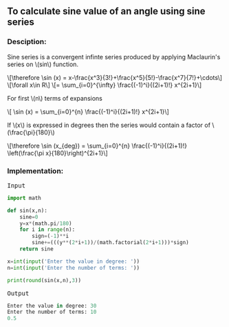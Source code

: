 <script type="text/javascript" src="https://cdnjs.cloudflare.com/ajax/libs/mathjax/2.7.0/MathJax.js?config=TeX-AMS_CHTML"></script>


## To calculate sine value of an angle using sine series


### Desciption:

Sine series is a convergent infinte series produced by applying Maclaurin's series on \\(sin\\) function.

\\[\therefore \sin (x) = x-\frac{x^3}{3!}+\frac{x^5}{5!}-\frac{x^7}{7!}+\cdots\\]
\\[\forall x\in R\\]
\\[= \sum_{i=0}^{\infty} \frac{(-1)^i}{(2i+1)!} x^{2i+1}\\]

For first \\(n\\) terms of expansions

\\[ \sin (x) = \sum_{i=0}^{n} \frac{(-1)^i}{(2i+1)!} x^{2i+1}\\]

If \\(x\\) is expressed in degrees then the series would contain a factor of \\(\frac{\pi}{180}\\)

\\[\therefore \sin (x_{deg}) = \sum_{i=0}^{n} \frac{(-1)^i}{(2i+1)!} \left(\frac{\pi x}{180}\right)^{2i+1}\\]

### Implementation:

<kbd>Input</kbd>

```python
import math

def sin(x,n):
	sine=0
	y=x*(math.pi/180)
	for i in range(n):
		sign=(-1)**i
		sine+=(((y**(2*i+1))/(math.factorial(2*i+1)))*sign)
	return sine

x=int(input('Enter the value in degree: '))
n=int(input('Enter the number of terms: '))

print(round(sin(x,n),3))
```

<kbd>Output</kbd>

```python
Enter the value in degree: 30
Enter the number of terms: 10
0.5
```
